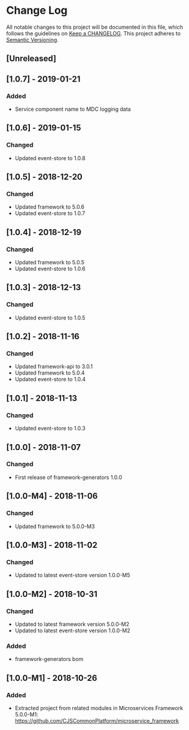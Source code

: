 # Change Log
All notable changes to this project will be documented in this file, which follows the guidelines
on [Keep a CHANGELOG](http://keepachangelog.com/). This project adheres to
[Semantic Versioning](http://semver.org/).

## [Unreleased]

## [1.0.7] - 2019-01-21
### Added
- Service component name to MDC logging data

## [1.0.6] - 2019-01-15
### Changed
- Updated event-store to 1.0.8

## [1.0.5] - 2018-12-20
### Changed
- Updated framework to 5.0.6
- Updated event-store to 1.0.7

## [1.0.4] - 2018-12-19
### Changed
- Updated framework to 5.0.5
- Updated event-store to 1.0.6

## [1.0.3] - 2018-12-13
### Changed
- Updated event-store to 1.0.5

## [1.0.2] - 2018-11-16

### Changed
- Updated framework-api to 3.0.1
- Updated framework to 5.0.4
- Updated event-store to 1.0.4

## [1.0.1] - 2018-11-13

### Changed
- Updated event-store to 1.0.3

## [1.0.0] - 2018-11-07

### Changed
- First release of framework-generators 1.0.0

## [1.0.0-M4] - 2018-11-06

### Changed
- Updated framework to 5.0.0-M3

## [1.0.0-M3] - 2018-11-02

### Changed
- Updated to latest event-store version 1.0.0-M5

## [1.0.0-M2] - 2018-10-31

### Changed
- Updated to latest framework version 5.0.0-M2
- Updated to latest event-store version 1.0.0-M2

### Added
- framework-generators bom 

## [1.0.0-M1] - 2018-10-26

### Added
- Extracted project from related modules in Microservices Framework 5.0.0-M1: https://github.com/CJSCommonPlatform/microservice_framework



